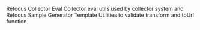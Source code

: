 Refocus Collector Eval
Collector eval utils used by collector system and Refocus Sample Generator Template Utilities to validate transform and toUrl function